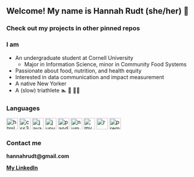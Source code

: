## Welcome! My name is Hannah Rudt (she/her) 👋
### Check out my projects in other pinned repos 

### I am 
- An undergraduate student at Cornell University
    -   Major in Information Science, minor in Community Food Systems
- Passionate about food, nutrition, and health equity
- Interested in data communication and impact measurement
- A native New Yorker
- A (slow) triathlete 🏊 🚴 🏃‍♀️

### Languages
<img src="https://cdn.jsdelivr.net/gh/devicons/devicon/icons/html5/html5-original-wordmark.svg" width=30 height=30 alt="html5"/> <img src="https://cdn.jsdelivr.net/gh/devicons/devicon/icons/css3/css3-original-wordmark.svg" width=30 height=30 alt="css3"/>
<img src="https://cdn.jsdelivr.net/gh/devicons/devicon/icons/javascript/javascript-original.svg" width=30 height=30 alt="javascript"/>
<img src="https://cdn.jsdelivr.net/gh/devicons/devicon/icons/jupyter/jupyter-original.svg" width=30 height=30 alt="jupyter"/>
<img src="https://cdn.jsdelivr.net/gh/devicons/devicon/icons/pandas/pandas-original-wordmark.svg" width=30 height=30 alt="pandas"/>
<img src="https://cdn.jsdelivr.net/gh/devicons/devicon/icons/numpy/numpy-original.svg" width=30 height=30 alt="numpy"/>
<img src="https://cdn.jsdelivr.net/gh/devicons/devicon/icons/mysql/mysql-plain-wordmark.svg"  width=30 height=30 alt="mysql"/>
<img src="https://cdn.jsdelivr.net/gh/devicons/devicon/icons/r/r-original.svg" width=30 height=30 alt="r"/>
<img src="https://cdn.jsdelivr.net/gh/devicons/devicon/icons/premierepro/premierepro-plain.svg" width=30 height=30 alt="premiere"/>


<!-- All icons from https://devicon.dev/ -->

### Contact me
__hannahrudt@gmail.com__

__[My LinkedIn](https://www.linkedin.com/in/hannahrudt/)__







<!--
**hgr26/hgr26** is a ✨ _special_ ✨ repository because its `README.md` (this file) appears on your GitHub profile.

Here are some ideas to get you started:

- 🔭 I’m currently working on ...
- 🌱 I’m currently learning ...
- 👯 I’m looking to collaborate on ...
- 🤔 I’m looking for help with ...
- 💬 Ask me about ...
- 📫 How to reach me: ...
- 😄 Pronouns: ...
- ⚡ Fun fact: ...
-->
